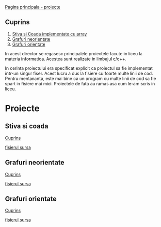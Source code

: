 [Pagina principala - proiecte](../)

## Cuprins

1. [Stiva si Coada implementate cu array](#stiva-si-coada)
1. [Grafuri neorientate](#Grafuri-neorientate)
1. [Grafuri orientate](#Grafuri-orientate)

In acest director se regasesc principalele proiectele facute in liceu la materia informatica. Acestea sunt realizate in limbajul c/c++.

In cerinta proiectului era specificat explicit ca proiectul sa fie implementat intr-un singur fiser. Acest lucru a dus la fisiere cu foarte multe linii de cod.
Pentru mentananta, este mai bine ca un program cu multe linii de cod sa fie spart in fisiere mai mici. Proiectele de fata au ramas asa cum le-am scris in liceu.

# Proiecte

## Stiva si coada 
[Cuprins](#cuprins)

[fisierul sursa](proiect_vector_stiva_si_coada.cpp)


## Grafuri neorientate
[Cuprins](#cuprins)

[fisierul sursa](proiect_grafuri_neorientate.cpp)


## Grafuri orientate
[Cuprins](#cuprins)

[fisierul sursa](proiect_grafuri_orientate.cpp)

